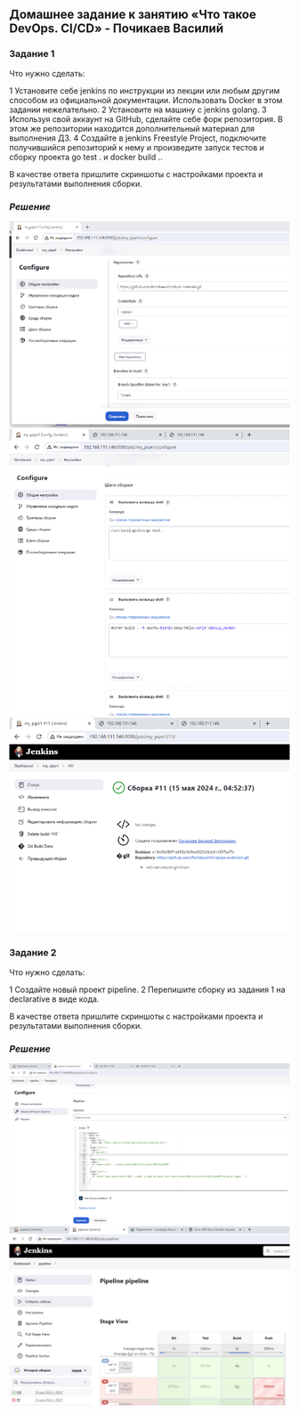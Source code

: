 ## Домашнее задание к занятию «Что такое DevOps. СI/СD» - Почикаев Василий  
### Задание 1
Что нужно сделать:

1    Установите себе jenkins по инструкции из лекции или любым другим способом из официальной документации. Использовать Docker в этом задании нежелательно.
2    Установите на машину с jenkins golang.
3    Используя свой аккаунт на GitHub, сделайте себе форк репозитория. В этом же репозитории находится дополнительный материал для выполнения ДЗ.
4    Создайте в jenkins Freestyle Project, подключите получившийся репозиторий к нему и произведите запуск тестов и сборку проекта go test . и docker build ..

В качестве ответа пришлите скриншоты с настройками проекта и результатами выполнения сборки.

### *Решение*
![zadanie1](https://github.com/PochikaevVV/sdvps-materials/blob/main/zadanie1_1.png)
![zadanie1](https://github.com/PochikaevVV/sdvps-materials/blob/main/zadanie1_2.png)
![zadanie1](https://github.com/PochikaevVV/sdvps-materials/blob/main/zadanie1_3.png)

### Задание 2
Что нужно сделать:

1 Создайте новый проект pipeline.
2 Перепишите сборку из задания 1 на declarative в виде кода.

В качестве ответа пришлите скриншоты с настройками проекта и результатами выполнения сборки.
### *Решение*
![zadanie2](https://github.com/PochikaevVV/sdvps-materials/blob/main/zadanie2_1.png)
![zadanie2](https://github.com/PochikaevVV/sdvps-materials/blob/main/zadanie2_2.png)